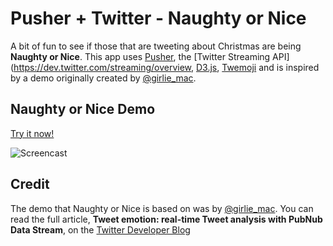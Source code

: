 # Pusher + Twitter - Naughty or Nice

A bit of fun to see if those that are tweeting about Christmas are being **Naughty or Nice**. This app uses [Pusher][pusher], the [Twitter Streaming API](https://dev.twitter.com/streaming/overview, [D3.js][d3],  [Twemoji][twemoji] and is inspired by a demo originally created by [@girlie_mac](https://twitter.com/girlie_mac).

## Naughty or Nice Demo

[Try it now!][demo]


![Screencast](https://raw.githubusercontent.com/pubnub/tweet-emotion/gh-pages/tweet-emotion.gif "Screencast")


## Credit

The demo that Naughty or Nice is based on was by [@girlie_mac](https://twitter.com/girlie_mac). You can read the full article, **Tweet emotion: real-time Tweet analysis with PubNub Data Stream**, on the [Twitter Developer Blog][twitterdev]


[d3]: http://d3js.org/
[demo]: http://leggetter.github.io/naughty-or-nice/
[pusher]: http://pusher.com/
[twemoji]: https://github.com/twitter/twemoji
[twitterdev]: https://blog.twitter.com/2014/tweet-emotion-real-time-tweet-analysis-with-pubnub-data-stream
